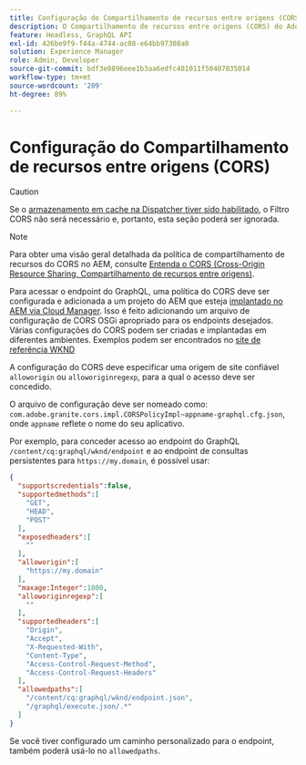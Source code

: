 ```yaml
---
title: Configuração do Compartilhamento de recursos entre origens (CORS) com o AEM Headless
description: O Compartilhamento de recursos entre origens (CORS) do Adobe Experience Manager permite que aplicativos web headless façam chamadas do lado do cliente para o AEM. Uma configuração do CORS é necessária para habilitar o acesso ao endpoint do GraphQL.
feature: Headless, GraphQL API
exl-id: 426be9f9-f44a-4744-ac08-e64bb97308a0
solution: Experience Manager
role: Admin, Developer
source-git-commit: bdf3e0896eee1b3aa6edfc481011f50407835014
workflow-type: tm+mt
source-wordcount: '209'
ht-degree: 89%

---
```


# Configuração do Compartilhamento de recursos entre origens (CORS)

>[!CAUTION]
>
>Se o [armazenamento em cache na Dispatcher tiver sido habilitado](/help/headless/deployment/dispatcher-caching.md), o Filtro CORS não será necessário e, portanto, esta seção poderá ser ignorada.

>[!NOTE]
>
>Para obter uma visão geral detalhada da política de compartilhamento de recursos do CORS no AEM, consulte [Entenda o CORS (Cross-Origin Resource Sharing, Compartilhamento de recursos entre origens)](https://experienceleague.adobe.com/docs/experience-manager-learn/foundation/security/understand-cross-origin-resource-sharing.html?lang=pt-BR#understand-cross-origin-resource-sharing-(cors)).

Para acessar o endpoint do GraphQL, uma política do CORS deve ser configurada e adicionada a um projeto do AEM que esteja [implantado no AEM via Cloud Manager](/help/implementing/cloud-manager/deploy-code.md). Isso é feito adicionando um arquivo de configuração de CORS OSGi apropriado para os endpoints desejados. Várias configurações do CORS podem ser criadas e implantadas em diferentes ambientes. Exemplos podem ser encontrados no [site de referência WKND](https://github.com/adobe/aem-guides-wknd/tree/master/ui.config/src/main/content/jcr_root/apps/wknd/osgiconfig)

A configuração do CORS deve especificar uma origem de site confiável `alloworigin` ou `alloworiginregexp`, para a qual o acesso deve ser concedido.

O arquivo de configuração deve ser nomeado como: `com.adobe.granite.cors.impl.CORSPolicyImpl~appname-graphql.cfg.json`, onde `appname` reflete o nome do seu aplicativo.

Por exemplo, para conceder acesso ao endpoint do GraphQL `/content/cq:graphql/wknd/endpoint` e ao endpoint de consultas persistentes para `https://my.domain`, é possível usar:

```json
{
  "supportscredentials":false,
  "supportedmethods":[
    "GET",
    "HEAD",
    "POST"
  ],
  "exposedheaders":[
    ""
  ],
  "alloworigin":[
    "https://my.domain"
  ],
  "maxage:Integer":1800,
  "alloworiginregexp":[
    ""
  ],
  "supportedheaders":[
    "Origin",
    "Accept",
    "X-Requested-With",
    "Content-Type",
    "Access-Control-Request-Method",
    "Access-Control-Request-Headers"
  ],
  "allowedpaths":[
    "/content/cq:graphql/wknd/endpoint.json",
    "/graphql/execute.json/.*"
  ]
}
```

Se você tiver configurado um caminho personalizado para o endpoint, também poderá usá-lo no `allowedpaths`.
